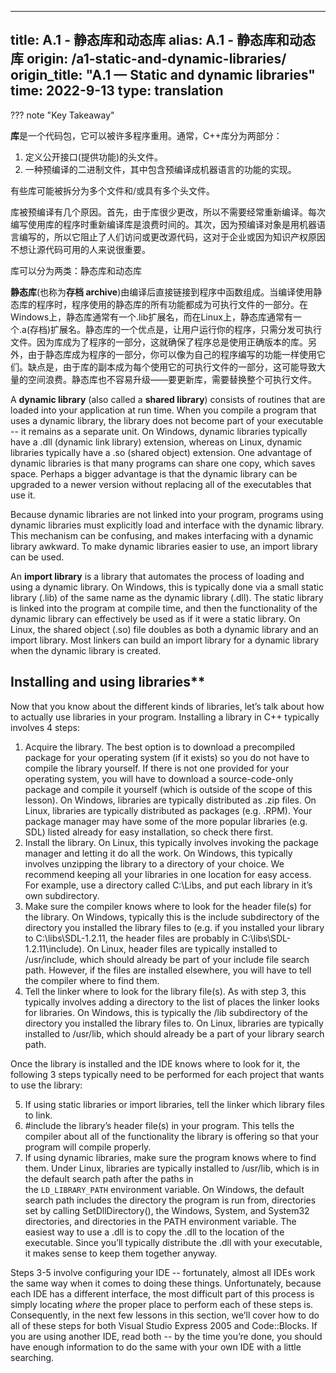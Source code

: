
---
title: A.1 - 静态库和动态库
alias: A.1 - 静态库和动态库
origin: /a1-static-and-dynamic-libraries/
origin_title: "A.1 — Static and dynamic libraries"
time: 2022-9-13
type: translation
---


??? note "Key Takeaway"
	

**库**是一个代码包，它可以被许多程序重用。通常，C++库分为两部分：

1. 定义公开接口(提供功能)的头文件。
2. 一种预编译的二进制文件，其中包含预编译成机器语言的功能的实现。

有些库可能被拆分为多个文件和/或具有多个头文件。

库被预编译有几个原因。首先，由于库很少更改，所以不需要经常重新编译。每次编写使用库的程序时重新编译库是浪费时间的。其次，因为预编译对象是用机器语言编写的，所以它阻止了人们访问或更改源代码，这对于企业或因为知识产权原因不想让源代码可用的人来说很重要。

库可以分为两类：静态库和动态库

**静态库**(也称为**存档 archive**)由编译后直接链接到程序中函数组成。当编译使用静态库的程序时，程序使用的静态库的所有功能都成为可执行文件的一部分。在Windows上，静态库通常有一个.lib扩展名，而在Linux上，静态库通常有一个.a(存档)扩展名。静态库的一个优点是，让用户运行你的程序，只需分发可执行文件。因为库成为了程序的一部分，这就确保了程序总是使用正确版本的库。另外，由于静态库成为程序的一部分，你可以像为自己的程序编写的功能一样使用它们。缺点是，由于库的副本成为每个使用它的可执行文件的一部分，这可能导致大量的空间浪费。静态库也不容易升级——要更新库，需要替换整个可执行文件。

A **dynamic library** (also called a **shared library**) consists of routines that are loaded into your application at run time. When you compile a program that uses a dynamic library, the library does not become part of your executable -- it remains as a separate unit. On Windows, dynamic libraries typically have a .dll (dynamic link library) extension, whereas on Linux, dynamic libraries typically have a .so (shared object) extension. One advantage of dynamic libraries is that many programs can share one copy, which saves space. Perhaps a bigger advantage is that the dynamic library can be upgraded to a newer version without replacing all of the executables that use it.

Because dynamic libraries are not linked into your program, programs using dynamic libraries must explicitly load and interface with the dynamic library. This mechanism can be confusing, and makes interfacing with a dynamic library awkward. To make dynamic libraries easier to use, an import library can be used.

An **import library** is a library that automates the process of loading and using a dynamic library. On Windows, this is typically done via a small static library (.lib) of the same name as the dynamic library (.dll). The static library is linked into the program at compile time, and then the functionality of the dynamic library can effectively be used as if it were a static library. On Linux, the shared object (.so) file doubles as both a dynamic library and an import library. Most linkers can build an import library for a dynamic library when the dynamic library is created.

## Installing and using libraries**

Now that you know about the different kinds of libraries, let’s talk about how to actually use libraries in your program. Installing a library in C++ typically involves 4 steps:

1.  Acquire the library. The best option is to download a precompiled package for your operating system (if it exists) so you do not have to compile the library yourself. If there is not one provided for your operating system, you will have to download a source-code-only package and compile it yourself (which is outside of the scope of this lesson). On Windows, libraries are typically distributed as .zip files. On Linux, libraries are typically distributed as packages (e.g. .RPM). Your package manager may have some of the more popular libraries (e.g. SDL) listed already for easy installation, so check there first.
2.  Install the library. On Linux, this typically involves invoking the package manager and letting it do all the work. On Windows, this typically involves unzipping the library to a directory of your choice. We recommend keeping all your libraries in one location for easy access. For example, use a directory called C:\Libs, and put each library in it’s own subdirectory.
3.  Make sure the compiler knows where to look for the header file(s) for the library. On Windows, typically this is the include subdirectory of the directory you installed the library files to (e.g. if you installed your library to C:\libs\SDL-1.2.11, the header files are probably in C:\libs\SDL-1.2.11\include). On Linux, header files are typically installed to /usr/include, which should already be part of your include file search path. However, if the files are installed elsewhere, you will have to tell the compiler where to find them.
4.  Tell the linker where to look for the library file(s). As with step 3, this typically involves adding a directory to the list of places the linker looks for libraries. On Windows, this is typically the /lib subdirectory of the directory you installed the library files to. On Linux, libraries are typically installed to /usr/lib, which should already be a part of your library search path.

Once the library is installed and the IDE knows where to look for it, the following 3 steps typically need to be performed for each project that wants to use the library:

5.  If using static libraries or import libraries, tell the linker which library files to link.
6.  #include the library’s header file(s) in your program. This tells the compiler about all of the functionality the library is offering so that your program will compile properly.
7.  If using dynamic libraries, make sure the program knows where to find them. Under Linux, libraries are typically installed to /usr/lib, which is in the default search path after the paths in the `LD_LIBRARY_PATH` environment variable. On Windows, the default search path includes the directory the program is run from, directories set by calling SetDllDirectory(), the Windows, System, and System32 directories, and directories in the PATH environment variable. The easiest way to use a .dll is to copy the .dll to the location of the executable. Since you’ll typically distribute the .dll with your executable, it makes sense to keep them together anyway.

Steps 3-5 involve configuring your IDE -- fortunately, almost all IDEs work the same way when it comes to doing these things. Unfortunately, because each IDE has a different interface, the most difficult part of this process is simply locating _where_ the proper place to perform each of these steps is. Consequently, in the next few lessons in this section, we’ll cover how to do all of these steps for both Visual Studio Express 2005 and Code::Blocks. If you are using another IDE, read both -- by the time you’re done, you should have enough information to do the same with your own IDE with a little searching.